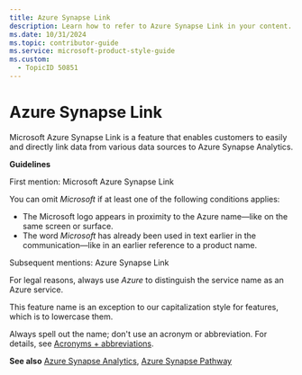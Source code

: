 ```yaml
---
title: Azure Synapse Link
description: Learn how to refer to Azure Synapse Link in your content.
ms.date: 10/31/2024
ms.topic: contributor-guide
ms.service: microsoft-product-style-guide
ms.custom:
  - TopicID 50851
---
```



# Azure Synapse Link

Microsoft Azure Synapse Link is a feature that enables customers to easily and directly link data from various data sources to Azure Synapse Analytics.

**Guidelines**

First mention: Microsoft Azure Synapse Link

You can omit *Microsoft* if at least one of the following conditions applies:

- The Microsoft logo appears in proximity to the Azure name—like on the same screen or surface.
- The word *Microsoft* has already been used in text earlier in the communication—like in an earlier reference to a product name.

Subsequent mentions: Azure Synapse Link

For legal reasons, always use *Azure* to distinguish the service name as an Azure service.

This feature name is an exception to our capitalization style for features, which is to lowercase them.

Always spell out the name; don't use an acronym or abbreviation. For details, see [Acronyms + abbreviations](~\acronyms-and-abbreviations.md).

**See also** [Azure Synapse Analytics](~\a_z_names_terms\a\azure-synapse-analytics.md), [Azure Synapse Pathway](~\a_z_names_terms\a\azure-synapse-pathway.md)

  